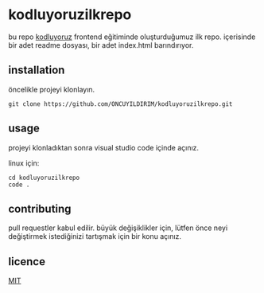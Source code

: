 # kodluyoruzilkrepo
bu repo [kodluyoruz](http://www.kodluyoruz.org/) frontend eğitiminde oluşturduğumuz ilk repo. içerisinde bir adet readme dosyası, bir adet index.html barındırıyor.
## installation
öncelikle projeyi klonlayın. 
```
git clone https://github.com/ONCUYILDIRIM/kodluyoruzilkrepo.git
```
## usage
projeyi klonladıktan sonra visual studio code içinde açınız.

linux için:

```
cd kodluyoruzilkrepo 
code .
```
## contributing
pull requestler kabul edilir. büyük değişiklikler için, lütfen önce neyi değiştirmek istediğinizi tartışmak için bir konu açınız.
## licence
[MIT](http://www.mit.edu/)
